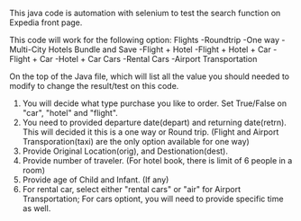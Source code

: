 This java code is automation with selenium to test the search function on Expedia front page.

This code will work for the following option:
Flights 
	-Roundtrip
	-One way
	-Multi-City
Hotels
Bundle and Save
	-Flight + Hotel
	-Flight + Hotel + Car
	-Flight + Car
	-Hotel + Car
Cars
	-Rental Cars
	-Airport Transportation

On the top of the Java file, which will list all the value you should needed to modify to change the result/test on this code.

1. You will decide what type purchase you like to order. Set True/False on "car", "hotel" and "flight".
2. You need to provided departure date(depart) and returning date(retrn). This will decided it this is a one way or Round trip.
   (Flight and Airport Transporation(taxi) are the only option available for one way)
3. Provide Original Location(orig), and Destionation(dest).
4. Provide number of traveler. (For hotel book, there is limit of 6 people in a room)
5. Provide age of Child and Infant. (If any)
6. For rental car, select either "rental cars" or "air" for Airport Transportation; For cars optiont, you will need to provide specific time as well.